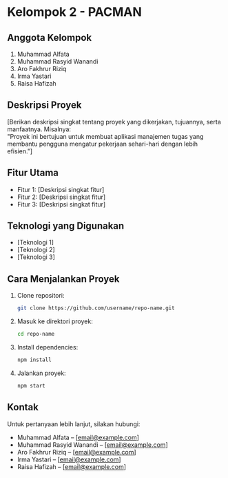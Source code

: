 # Kelompok 2 - PACMAN

## Anggota Kelompok
1. Muhammad Alfata  
2. Muhammad Rasyid Wanandi  
3. Aro Fakhrur Riziq  
4. Irma Yastari  
5. Raisa Hafizah

## Deskripsi Proyek
[Berikan deskripsi singkat tentang proyek yang dikerjakan, tujuannya, serta manfaatnya. Misalnya:  
"Proyek ini bertujuan untuk membuat aplikasi manajemen tugas yang membantu pengguna mengatur pekerjaan sehari-hari dengan lebih efisien."]

## Fitur Utama
- Fitur 1: [Deskripsi singkat fitur]  
- Fitur 2: [Deskripsi singkat fitur]  
- Fitur 3: [Deskripsi singkat fitur]  

## Teknologi yang Digunakan
- [Teknologi 1]  
- [Teknologi 2]  
- [Teknologi 3]  

## Cara Menjalankan Proyek
1. Clone repositori:  
   ```bash
   git clone https://github.com/username/repo-name.git
   ```
2. Masuk ke direktori proyek:  
   ```bash
   cd repo-name
   ```
3. Install dependencies:  
   ```bash
   npm install
   ```
4. Jalankan proyek:  
   ```bash
   npm start
   ```

## Kontak
Untuk pertanyaan lebih lanjut, silakan hubungi:  
- Muhammad Alfata – [email@example.com]  
- Muhammad Rasyid Wanandi – [email@example.com]  
- Aro Fakhrur Riziq – [email@example.com]  
- Irma Yastari – [email@example.com]  
- Raisa Hafizah – [email@example.com]  

